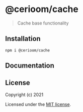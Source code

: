 # @cerioom/cache

> Cache base functionality

## Installation

```
npm i @cerioom/cache
```

## Documentation


## License

Copyright (c) 2021

Licensed under the [MIT license](LICENSE).
